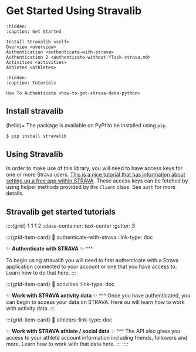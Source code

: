 # Get Started Using Stravalib

```{toctree}
:hidden:
:caption: Get Started

Install Stravalib <self>
Overview <overview>
Authentication <authenticate-with-strava>
Authentication 2 <authenticate-without-flask-strava.md>
Activities <activities>
Athletes <athletes>

```

```{toctree}
:hidden:
:caption: Tutorials

How To Authenticate <how-to-get-strava-data-python>

```


## Install stravalib

(hello)=
The package is available on PyPI to be installed using `pip`.

```bash
$ pip install stravalib
```

## Using Stravalib
In order to make use of this library, you will need to have access keys for one or more Strava users. [This is a nice tutorial that has information about
setting up a free app within STRAVA](https://medium.com/analytics-vidhya/accessing-user-data-via-the-strava-api-using-stravalib-d5bee7fdde17).
These access keys can be fetched by using helper methods provided by the `Client` class.
See `auth` for more details.

## Stravalib get started tutorials

::::{grid} 1 1 1 2
:class-container: text-center
:gutter: 3

:::{grid-item-card}
:link: authenticate-with-strava
:link-type: doc

✨ **Authenticate with STRAVA** ✨
^^^

To begin using stravalib you will need to first authenticate with
a Strava application connected to your account or one that you
have access to. Learn how to do that here.
:::

:::{grid-item-card}
:link: activities
:link-type: doc

✨ **Work with STRAVA activity data** ✨
^^^
Once you have authenticated, you can begin to access your data
on STRAVA. Here ou will learn how to work with activity data.
:::

:::{grid-item-card}
:link: athletes
:link-type: doc

✨ **Work with STRAVA athlete / social data** ✨
^^^
The API also gives you access to your athlete account information including
friends, followers and more. Learn how to work with that data here.
:::
::::

